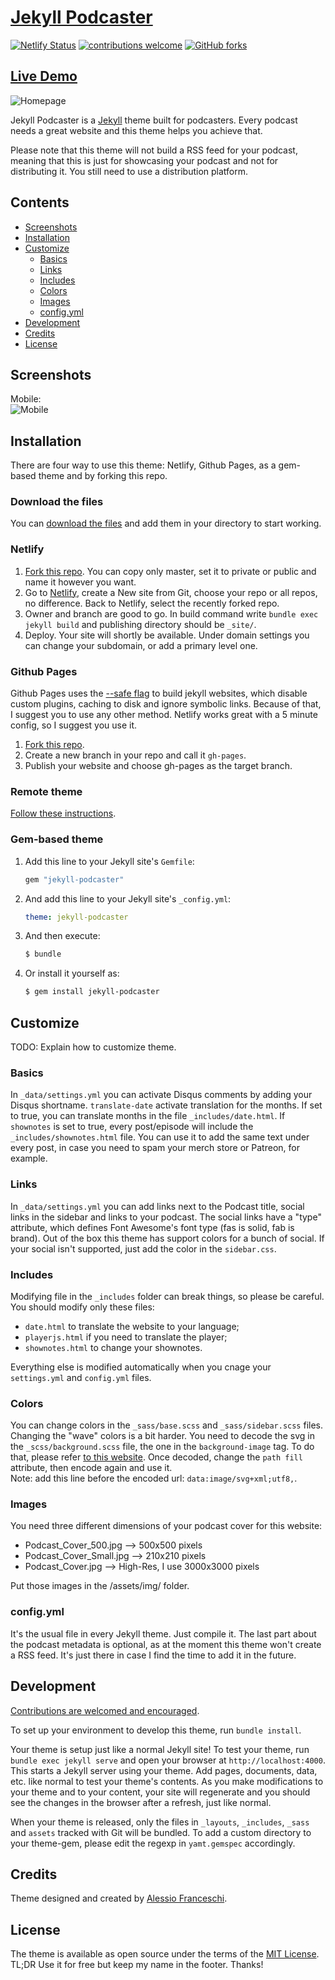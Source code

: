 # [Jekyll Podcaster](https://jekyll-podcaster.netlify.app/)
[![Netlify Status](https://api.netlify.com/api/v1/badges/249c3da6-7b23-4b57-915d-71934329e306/deploy-status)](https://jekyll-podcaster.netlify.app/)
[![contributions welcome](https://img.shields.io/badge/contributions-welcome-brightgreen.svg?style=flat)](https://github.com/PandaSekh/Jekyll-Podcaster/issues)
[![GitHub forks](https://img.shields.io/github/forks/PandaSekh/Jekyll-Podcaster)](https://github.com/PandaSekh/Jekyll-Podcaster/network)
## [Live Demo](https://jekyll-podcaster.netlify.app/)

![Homepage](https://raw.githubusercontent.com/PandaSekh/Jekyll-Podcaster/master/assets/screenshots/Homepage.png)

Jekyll Podcaster is a [Jekyll](http://jekyllrb.com) theme built for podcasters. Every podcast needs a great website and this theme helps you achieve that.

Please note that this theme will not build a RSS feed for your podcast, meaning that this is just for showcasing your podcast and not for distributing it. You still need to use a distribution platform.

## Contents

- [Screenshots](#screenshots)
- [Installation](#installation)
- [Customize](#customize)
  - [Basics](#basics)
  - [Links](#links)
  - [Includes](#includes)
  - [Colors](#colors)
  - [Images](#images)
  - [config.yml](#config.yml)
- [Development](#development)
- [Credits](#credits)
- [License](#license)

## Screenshots
Mobile:  
![Mobile](https://raw.githubusercontent.com/PandaSekh/Jekyll-Podcaster/master/assets/screenshots/Mobile.png)

## Installation

There are four way to use this theme: Netlify, Github Pages, as a gem-based theme and by forking this repo.

### Download the files
You can [download the files](https://github.com/PandaSekh/Jekyll-Podcaster/releases/latest) and add them in your directory to start working.

### Netlify

1. [Fork this repo](https://github.com/PandaSekh/Jekyll-Podcaster/generate). You can copy only master, set it to private or public and name it however you want.
2. Go to [Netlify](https://app.netlify.com/), create a New site from Git, choose your repo or all repos, no difference. Back to Netlify, select the recently forked repo.
3. Owner and branch are good to go. In build command write `bundle exec jekyll build` and publishing directory should be `_site/`.
4. Deploy. Your site will shortly be available. Under domain settings you can change your subdomain, or add a primary level one.

### Github Pages

Github Pages uses the [--safe flag](https://jekyllrb.com/docs/configuration/options/) to build jekyll websites, which disable custom plugins, caching to disk and ignore symbolic links. Because of that, I suggest you to use any other method. Netlify works great with a 5 minute config, so I suggest you use it.

1. [Fork this repo](https://github.com/PandaSekh/Jekyll-Podcaster/generate).
2. Create a new branch in your repo and call it `gh-pages`.
3. Publish your website and choose gh-pages as the target branch.

### Remote theme

[Follow these instructions](https://help.github.com/en/github/working-with-github-pages/adding-a-theme-to-your-github-pages-site-using-jekyll).

### Gem-based theme 
1. Add this line to your Jekyll site's `Gemfile`:

    ```ruby
    gem "jekyll-podcaster"
    ```

2. And add this line to your Jekyll site's `_config.yml`:

    ```yaml
    theme: jekyll-podcaster
    ```

3. And then execute:

    ``` bash
    $ bundle
    ```

4. Or install it yourself as:
    
    ``` bash
    $ gem install jekyll-podcaster
    ```

## Customize
TODO: Explain how to customize theme.

### Basics
In `_data/settings.yml` you can activate Disqus comments by adding your Disqus shortname. 
`translate-date` activate translation for the months. If set to true, you can translate months in the file `_includes/date.html`.
If `shownotes` is set to true, every post/episode will include the `_includes/shownotes.html` file. You can use it to add the same text under every post, in case you need to spam your merch store or Patreon, for example.

### Links
In `_data/settings.yml` you can add links next to the Podcast title, social links in the sidebar and links to your podcast. 
The social links have a "type" attribute, which defines Font Awesome's font type (fas is solid, fab is brand). Out of the box this theme has support colors for a bunch of social. If your social isn't supported, just add the color in the `sidebar.css`.

### Includes
Modifying file in the `_includes` folder can break things, so please be careful. You should modify only these files:
- `date.html` to translate the website to your language;
- `playerjs.html` if you need to translate the player;
- `shownotes.html` to change your shownotes.

Everything else is modified automatically when you cnage your `settings.yml` and `config.yml` files.

### Colors
You can change colors in the `_sass/base.scss` and `_sass/sidebar.scss` files. 
Changing the "wave" colors is a bit harder. You need to decode the svg in the `_scss/background.scss` file, the one in the `background-image` tag. To do that, please refer [to this website](https://mothereff.in/url). Once decoded, change the `path fill` attribute, then encode again and use it.    
Note: add this line before the encoded url: `data:image/svg+xml;utf8,`.

### Images
You need three different dimensions of your podcast cover for this website:
- Podcast_Cover_500.jpg --> 500x500 pixels
- Podcast_Cover_Small.jpg --> 210x210 pixels
- Podcast_Cover.jpg --> High-Res, I use 3000x3000 pixels

Put those images in the /assets/img/ folder.

### config.yml
It's the usual file in every Jekyll theme. Just compile it. The last part about the podcast metadata is optional, as at the moment this theme won't create a RSS feed. It's just there in case I find the time to add it in the future.


## Development

[Contributions are welcomed and encouraged](https://github.com/PandaSekh/Jekyll-YAMT/issues).

To set up your environment to develop this theme, run `bundle install`.

Your theme is setup just like a normal Jekyll site! To test your theme, run `bundle exec jekyll serve` and open your browser at `http://localhost:4000`. This starts a Jekyll server using your theme. Add pages, documents, data, etc. like normal to test your theme's contents. As you make modifications to your theme and to your content, your site will regenerate and you should see the changes in the browser after a refresh, just like normal.

When your theme is released, only the files in `_layouts`, `_includes`, `_sass` and `assets` tracked with Git will be bundled.
To add a custom directory to your theme-gem, please edit the regexp in `yamt.gemspec` accordingly.

## Credits
Theme designed and created by [Alessio Franceschi](https://github.com/PandaSekh/).

## License
The theme is available as open source under the terms of the [MIT License](https://github.com/PandaSekh/Jekyll-YAMT/blob/master/LICENSE.txt).
TL;DR
Use it for free but keep my name in the footer. Thanks!
